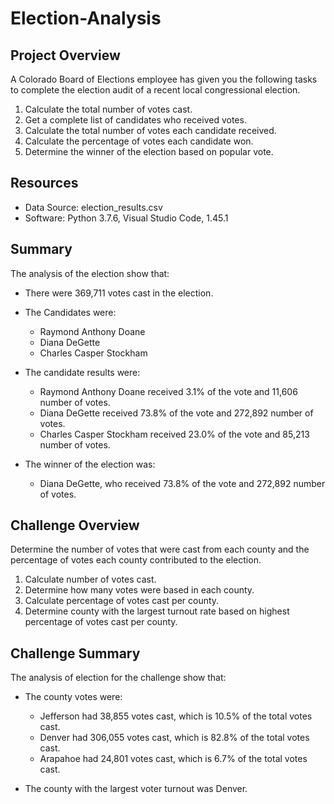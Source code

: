 # Election-Analysis

## Project Overview
A Colorado Board of Elections employee has given you the following tasks to complete the election audit of a recent local congressional election.

1. Calculate the total number of votes cast.
2. Get a complete list of candidates who received votes.
3. Calculate the total number of votes each candidate received.
4. Calculate the percentage of votes each candidate won.
5. Determine the winner of the election based on popular vote.

## Resources
- Data Source: election_results.csv
- Software: Python 3.7.6, Visual Studio Code, 1.45.1

## Summary
The analysis of the election show that:

  - There were 369,711 votes cast in the election.

- The Candidates were:
  - Raymond Anthony Doane
  - Diana DeGette
  - Charles Casper Stockham
  
- The candidate results were:
  - Raymond Anthony Doane received 3.1% of the vote and 11,606 number of votes.
  - Diana DeGette received 73.8% of the vote and 272,892 number of votes.
  - Charles Casper Stockham received 23.0% of the vote and 85,213 number of votes.
  
- The winner of the election was:
  - Diana DeGette, who received 73.8% of the vote and 272,892 number of votes.
  
 ## Challenge Overview
 Determine the number of votes that were cast from each county and the percentage of votes each county contributed to the election.
  
 1. Calculate number of votes cast.
 2. Determine how many votes were based in each county.
 3. Calculate percentage of votes cast per county.
 4. Determine county with the largest turnout rate based on highest percentage of votes cast per county.
  
 ## Challenge Summary
 The analysis of election for the challenge show that:
 - The county votes were:
    - Jefferson had 38,855 votes cast, which is 10.5% of the total votes cast.
    - Denver had 306,055 votes cast, which is 82.8% of the total votes cast.
    - Arapahoe had 24,801 votes cast, which is 6.7% of the total votes cast.
 
 - The county with the largest voter turnout was Denver.

 
